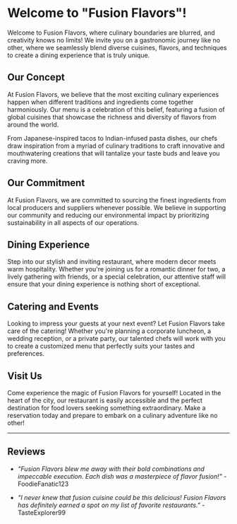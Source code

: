 # Welcome to "Fusion Flavors"!

Welcome to Fusion Flavors, where culinary boundaries are blurred, and creativity knows no limits! We invite you on a gastronomic journey like no other, where we seamlessly blend diverse cuisines, flavors, and techniques to create a dining experience that is truly unique.

## Our Concept

At Fusion Flavors, we believe that the most exciting culinary experiences happen when different traditions and ingredients come together harmoniously. Our menu is a celebration of this belief, featuring a fusion of global cuisines that showcase the richness and diversity of flavors from around the world.

From Japanese-inspired tacos to Indian-infused pasta dishes, our chefs draw inspiration from a myriad of culinary traditions to craft innovative and mouthwatering creations that will tantalize your taste buds and leave you craving more.

## Our Commitment

At Fusion Flavors, we are committed to sourcing the finest ingredients from local producers and suppliers whenever possible. We believe in supporting our community and reducing our environmental impact by prioritizing sustainability in all aspects of our operations.

## Dining Experience

Step into our stylish and inviting restaurant, where modern decor meets warm hospitality. Whether you're joining us for a romantic dinner for two, a lively gathering with friends, or a special celebration, our attentive staff will ensure that your dining experience is nothing short of exceptional.

## Catering and Events

Looking to impress your guests at your next event? Let Fusion Flavors take care of the catering! Whether you're planning a corporate luncheon, a wedding reception, or a private party, our talented chefs will work with you to create a customized menu that perfectly suits your tastes and preferences.

## Visit Us

Come experience the magic of Fusion Flavors for yourself! Located in the heart of the city, our restaurant is easily accessible and the perfect destination for food lovers seeking something extraordinary. Make a reservation today and prepare to embark on a culinary adventure like no other!

---

## Reviews

- *"Fusion Flavors blew me away with their bold combinations and impeccable execution. Each dish was a masterpiece of flavor fusion!"* - FoodieFanatic123

- *"I never knew that fusion cuisine could be this delicious! Fusion Flavors has definitely earned a spot on my list of favorite restaurants."* - TasteExplorer99
